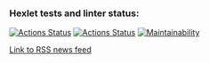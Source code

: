 ### Hexlet tests and linter status:
[![Actions Status](https://github.com/asalex04/frontend-project-lvl3/workflows/hexlet-check/badge.svg)](https://github.com/asalex04/frontend-project-lvl3/actions)
[![Actions Status](https://github.com/asalex04/frontend-project-lvl3/workflows/Node%20CI/badge.svg)](https://github.com/asalex04/frontend-project-lvl3/actions)
[![Maintainability](https://api.codeclimate.com/v1/badges/464206a87233c0cfc6e5/maintainability)](https://codeclimate.com/github/asalex04/frontend-project-lvl3/maintainability)

[Link to RSS news feed](https://project-lvl3-lake.vercel.app)
